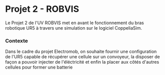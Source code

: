 # Projet 2 - ROBVIS

Le Projet 2 de l'UV ROBVIS met en avant le fonctionnement du bras robotique UR5 à travers une simulation sur le logiciel CoppeliaSim.

### Contexte

Dans le cadre du projet Electromob, on souhaite fournir une configuration de l'UR5 capable de récupérer une cellule sur un convoyeur, la disposer de façon a pouvoir injecter de l'éléctricité et enfin la placer aux côtés d'autres cellules pour former une batterie
